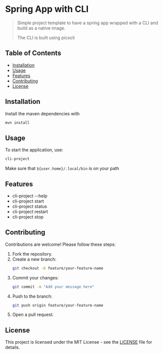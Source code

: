 # Spring App with CLI

> Simple project template to have a spring app wrapped with a CLI and build as a native image.
> 
> The CLI is built using picocli

## Table of Contents
- [Installation](#installation)
- [Usage](#usage)
- [Features](#features)
- [Contributing](#contributing)
- [License](#license)

## Installation

Install the maven dependencies with
```bash
mvn install
```
## Usage

To start the application, use:
```bash
cli-project
```

Make sure that `${user.home}/.local/bin` is on your path


## Features

- cli-project --help
- cli-project start
- cli-project status
- cli-project restart
- cli-project stop

## Contributing

Contributions are welcome! Please follow these steps:
1. Fork the repository.
2. Create a new branch:
   ```bash
   git checkout -b feature/your-feature-name
   ```
3. Commit your changes:
   ```bash
   git commit -m "Add your message here"
   ```
4. Push to the branch:
   ```bash
   git push origin feature/your-feature-name
   ```
5. Open a pull request.

## License

This project is licensed under the MIT License - see the [LICENSE](LICENSE) file for details.
